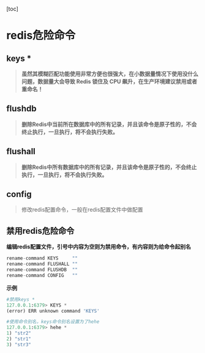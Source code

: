 [toc]



# redis危险命令



## keys *

> **虽然其模糊匹配功能使用非常方便也很强大，在小数据量情况下使用没什么问题，数据量大会导致 Redis 锁住及 CPU 飙升，在生产环境建议禁用或者重命名！**



## flushdb

> **删除Redis中当前所在数据库中的所有记录，并且该命令是原子性的，不会终止执行，一旦执行，将不会执行失败。**



## flushall

> **删除Redis中所有数据库中的所有记录，并且该命令是原子性的，不会终止执行，一旦执行，将不会执行失败。**



## config

> 修改redis配置命令，一般在redis配置文件中做配置





## 禁用redis危险命令

**编辑redis配置文件，引号中内容为空则为禁用命令，有内容则为给命令起别名**

```python
rename-command KEYS     ""
rename-command FLUSHALL ""
rename-command FLUSHDB  ""
rename-command CONFIG   ""
```



**示例**

```python
#禁用keys *
127.0.0.1:6379> KEYS *
(error) ERR unknown command 'KEYS'

#使用命令别名，keys命令别名设置为了hehe
127.0.0.1:6379> hehe *
1) "str2"
2) "str1"
3) "str3"
```

